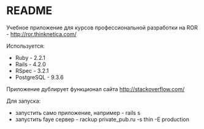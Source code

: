 # README
Учебное приложение для курсов профессиональной разработки на ROR - http://ror.thinknetica.com/

Используется:
* Ruby - 2.2.1
* Rails - 4.2.0
* RSpec - 3.2.1
* PostgreSQL - 9.3.6

Приложение дублирует функционал сайта http://stackoverflow.com/

Для запуска:
* запустить само приложение, например - rails s
* запустить faye сервер - rackup private_pub.ru -s thin -E production
